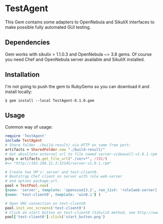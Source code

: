 # TestAgent

This Gem contains some adapters to OpenNebula and SikuliX interfaces to make possible fully automated GUI testing.

## Dependencies

Gem works with sikulix > 1.1.0.3 and OpenNebula ~> 3.8 gems. Of course you need Chef and OpenNebula server available and SikuliX installed.

## Installation

I'm not going to push the gem to RubyGems so you can download it and install locally:

    $ gem install --local TestAgent-0.1.0.gem

## Usage

Common way of usage:
```ruby
require 'TestAgent'
include TestAgent
# Share folder ./build-result/ via HTTP on some free port:
artifacts = SharedFolder.new "./build-result/"
# Get absollete external url to file named server-videowall-v1.0.1.rpm
pckg = artifacts.get_file_url("./serv*", /192/) 
#=> "http://192.168.12.3:32145/server-v1.0.1.rpm"

# Create two VM's: server and test-client0. 
# Bootstrap Chef client on server with role web-server
# and option package_url.
pool = TestPool.new(
{name: 'server', template: 'opensuse13.2', run_list: 'role[web-server]', options: "{package_url: #{pckg}}"},
{name: 'test-client0', template: 'win8.1'} )

# Open VNC connection on test-client0
pool.init_vnc_screens('test-client0')
# Click on start button on test-client0 (SikuliX method, see http://www.sikulix.com/).
pool['test-client0'].click('start_button.png')
```
